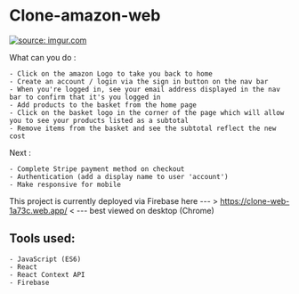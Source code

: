# Clone-amazon-web
<a href="https://imgur.com/aXDPj1a"><img src="https://i.imgur.com/aXDPj1a.png" title="source: imgur.com" /></a>

What can you do : 
```
- Click on the amazon Logo to take you back to home
- Create an account / login via the sign in button on the nav bar
- When you're logged in, see your email address displayed in the nav bar to confirm that it's you logged in
- Add products to the basket from the home page
- Click on the basket logo in the corner of the page which will allow you to see your products listed as a subtotal
- Remove items from the basket and see the subtotal reflect the new cost
```

Next : 
```
- Complete Stripe payment method on checkout
- Authentication (add a display name to user 'account')
- Make responsive for mobile
```

This project is currently deployed via Firebase here --- > https://clone-web-1a73c.web.app/ < --- best viewed on desktop (Chrome)

## Tools used:
```
- JavaScript (ES6)
- React
- React Context API
- Firebase
```
